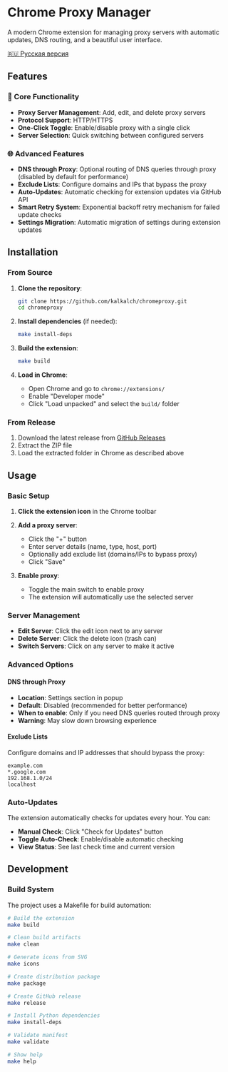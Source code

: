 # Chrome Proxy Manager

A modern Chrome extension for managing proxy servers with automatic updates, DNS routing, and a beautiful user interface.

[🇷🇺 Русская версия](README.ru.md)

## Features

### 🚀 Core Functionality
- **Proxy Server Management**: Add, edit, and delete proxy servers
- **Protocol Support**: HTTP/HTTPS
- **One-Click Toggle**: Enable/disable proxy with a single click
- **Server Selection**: Quick switching between configured servers

### 🌐 Advanced Features
- **DNS through Proxy**: Optional routing of DNS queries through proxy (disabled by default for performance)
- **Exclude Lists**: Configure domains and IPs that bypass the proxy
- **Auto-Updates**: Automatic checking for extension updates via GitHub API
- **Smart Retry System**: Exponential backoff retry mechanism for failed update checks
- **Settings Migration**: Automatic migration of settings during extension updates

## Installation

### From Source

1. **Clone the repository**:
   ```bash
   git clone https://github.com/kalkalch/chromeproxy.git
   cd chromeproxy
   ```

2. **Install dependencies** (if needed):
   ```bash
   make install-deps
   ```

3. **Build the extension**:
   ```bash
   make build
   ```

4. **Load in Chrome**:
   - Open Chrome and go to `chrome://extensions/`
   - Enable "Developer mode"
   - Click "Load unpacked" and select the `build/` folder

### From Release

1. Download the latest release from [GitHub Releases](https://github.com/kalkalch/chromeproxy/releases)
2. Extract the ZIP file
3. Load the extracted folder in Chrome as described above

## Usage

### Basic Setup

1. **Click the extension icon** in the Chrome toolbar
2. **Add a proxy server**:
   - Click the "+" button
   - Enter server details (name, type, host, port)
   - Optionally add exclude list (domains/IPs to bypass proxy)
   - Click "Save"

3. **Enable proxy**:
   - Toggle the main switch to enable proxy
   - The extension will automatically use the selected server

### Server Management

- **Edit Server**: Click the edit icon next to any server
- **Delete Server**: Click the delete icon (trash can)
- **Switch Servers**: Click on any server to make it active

### Advanced Options

#### DNS through Proxy
- **Location**: Settings section in popup
- **Default**: Disabled (recommended for better performance)
- **When to enable**: Only if you need DNS queries routed through proxy
- **Warning**: May slow down browsing experience

#### Exclude Lists
Configure domains and IP addresses that should bypass the proxy:
```
example.com
*.google.com
192.168.1.0/24
localhost
```

### Auto-Updates

The extension automatically checks for updates every hour. You can:
- **Manual Check**: Click "Check for Updates" button
- **Toggle Auto-Check**: Enable/disable automatic checking
- **View Status**: See last check time and current version

## Development

### Build System

The project uses a Makefile for build automation:

```bash
# Build the extension
make build

# Clean build artifacts
make clean

# Generate icons from SVG
make icons

# Create distribution package
make package

# Create GitHub release
make release

# Install Python dependencies
make install-deps

# Validate manifest
make validate

# Show help
make help
``` 